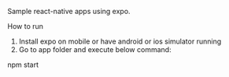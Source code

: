 Sample react-native apps using expo.

How to run
 1. Install expo on mobile or have android or ios simulator running
 2. Go to app folder and execute below command:

   npm start
